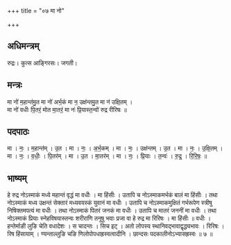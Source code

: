 +++
title = "०७ मा नो"

+++
## अधिमन्त्रम्
रुद्रः। कुत्स आङ्गिरसः। जगती।

## मन्त्रः
मा नो॑ म॒हान्त॑मु॒त मा नो॑ अर्भ॒कं मा न॒ उक्ष॑न्तमु॒त मा न॑ उक्षि॒तम् ।  
मा नो॑ वधीः पि॒तरं॒ मोत मा॒तरं॒ मा नः॑ प्रि॒यास्त॒न्वो॑ रुद्र रीरिषः ॥

## पदपाठः
मा । नः॒ । म॒हान्त॑म् । उ॒त । मा । नः॒ । अ॒र्भ॒कम् । मा । नः॒ । उक्ष॑न्तम् । उ॒त । मा । नः॒ । उ॒क्षि॒तम् ।  
मा । नः॒ । व॒धीः॒ । पि॒तर॑म् । मा । उ॒त । मा॒तर॑म् । मा । नः॒ । प्रि॒याः । त॒न्वः॑ । रु॒द्र॒ । रि॒रि॒षः॒ ॥

## भाष्यम्
हे रुद्र नोऽस्माकं मध्ये महान्तं वृद्धं मा वधीः । मा हिंसीः । उतापि च नोऽस्माकमर्भकं बालं मा हिंसीः । तथा नोऽस्माकं मध्य उक्षन्तं सेक्तारं मध्यवयस्कं युवानं मा वधीः । उतापि च नोऽस्माकमुक्षितं गर्भरूपेण स्त्रीषु निषिक्तमपत्यं मा वधीः । तथा नोऽस्माकं पितरं जनकं मा वधीः । उतापि च मातरं जननीं मा वधीः । तथा नोऽस्माकं प्रियाः स्नेहविषयास्तन्वः शरीराणि तनूषु भवाः प्रजा वा हे रुद्र मा रिरिषः । मा हिंसीः ॥ वधीः । हन्तेर्माङी लुङि चेति वधादेशः । स चादन्तः । सिच इट् । अतो लोपस्य स्थानिवद्भावाद्वृद्ध्यभावः । रिरिषः । रिष हिंसायाम् । ण्यन्ताल्लुङि चङि णिलोपोपधाह्रस्वत्वादीनि । छान्दसः पदकालीनोऽभ्यासह्रस्वः ॥ ७ ॥